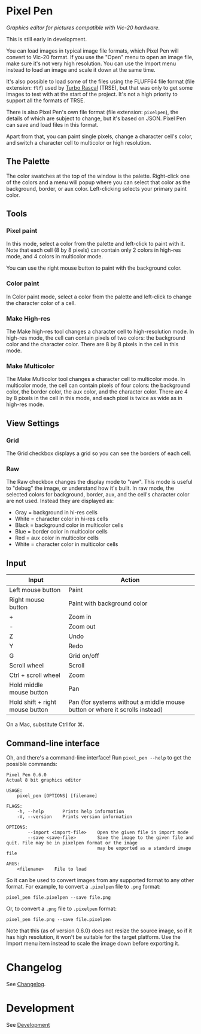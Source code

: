 # Pixel Pen

*Graphics editor for pictures compatible with Vic-20 hardware.*

This is still early in development.

You can load images in typical image file formats, which Pixel Pen will convert to Vic-20 format.
If you use the "Open" menu to open an image file, make sure it's not very high resolution. You can use the Import menu instead to load an image and scale it down at the same time.

It's also possible to load some of the files using the FLUFF64 file format (file extension: `flf`) used by [Turbo Rascal](https://lemonspawn.com/turbo-rascal-syntax-error-expected-but-begin/) (TRSE),
but that was only to get some images to test with at the start of the project. It's not a high priority to support all the formats of TRSE.

There is also Pixel Pen's own file format (file extension: `pixelpen`), the details of which are subject to change, but it's based on JSON. Pixel Pen can save and load files in this format.

Apart from that, you can paint single pixels, change a character cell's color, and switch a character cell to multicolor or high resolution.

## The Palette

The color swatches at the top of the window is the palette.
Right-click one of the colors and a menu will popup where you can select that color as the background, border, or aux color.
Left-clicking selects your primary paint color.

## Tools

### Pixel paint

In this mode, select a color from the palette and left-click to paint with it.
Note that each cell (8 by 8 pixels) can contain only 2 colors in high-res mode,
and 4 colors in multicolor mode.

You can use the right mouse button to paint with the background color.

### Color paint

In Color paint mode, select a color from the palette and left-click to change the character color of a cell.

### Make High-res

The Make high-res tool changes a character cell to high-resolution mode.
In high-res mode, the cell can contain pixels of two colors: the background color and the character color.
There are 8 by 8 pixels in the cell in this mode.

### Make Multicolor

The Make Multicolor tool changes a character cell to multicolor mode.
In multicolor mode, the cell can contain pixels of four colors: the background color, the border color, the aux color, and the character color.
There are 4 by 8 pixels in the cell in this mode, and each pixel is twice as wide as in high-res mode.

## View Settings

### Grid

The Grid checkbox displays a grid so you can see the borders of each cell.

### Raw

The Raw checkbox changes the display mode to "raw". This mode is useful to "debug" the image, or understand how it's built. In raw mode, the selected colors for background, border, aux, and the cell's character color are not used. Instead they are displayed as:

  * Gray = background in hi-res cells
  * White = character color in hi-res cells
  * Black = background color in multicolor cells
  * Blue = border color in multicolor cells
  * Red = aux color in multicolor cells
  * White = character color in multicolor cells

## Input

| Input                               | Action
| ----------------------------------- | ---------------------------------
| Left mouse button                   | Paint
| Right mouse button                  | Paint with background color
| +                                   | Zoom in
| -                                   | Zoom out
| Z                                   | Undo
| Y                                   | Redo
| G                                   | Grid on/off
| Scroll wheel                        | Scroll
| Ctrl + scroll wheel                 | Zoom
| Hold middle mouse button            | Pan
| Hold shift + right mouse button     | Pan (for systems without a middle mouse button or where it scrolls instead)

On a Mac, substitute Ctrl for ⌘.

## Command-line interface

Oh, and there's a command-line interface! Run `pixel_pen --help` to get the possible commands:

    Pixel Pen 0.6.0
    Actual 8 bit graphics editor

    USAGE:
        pixel_pen [OPTIONS] [filename]

    FLAGS:
        -h, --help       Prints help information
        -V, --version    Prints version information

    OPTIONS:
            --import <import-file>    Open the given file in import mode
            --save <save-file>        Save the image to the given file and quit. File may be in pixelpen format or the image
                                      may be exported as a standard image file

    ARGS:
        <filename>    File to load

So it can be used to convert images from any supported format to any other format.
For example, to convert a `.pixelpen` file to `.png` format:

    pixel_pen file.pixelpen --save file.png

Or, to convert a `.png` file to `.pixelpen` format:

    pixel_pen file.png --save file.pixelpen

Note that this (as of version 0.6.0) does not resize the source image, so if it has high resolution, it won't be suitable for the target platform.
Use the Import menu item instead to scale the image down before exporting it.

# Changelog

See [Changelog](CHANGELOG.md).

# Development

See [Development](DEVELOPMENT.md)
